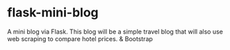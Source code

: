 # flask-mini-blog
A mini blog via Flask. This blog will be a simple travel blog that will also use web scraping to compare hotel prices. &amp; Bootstrap
